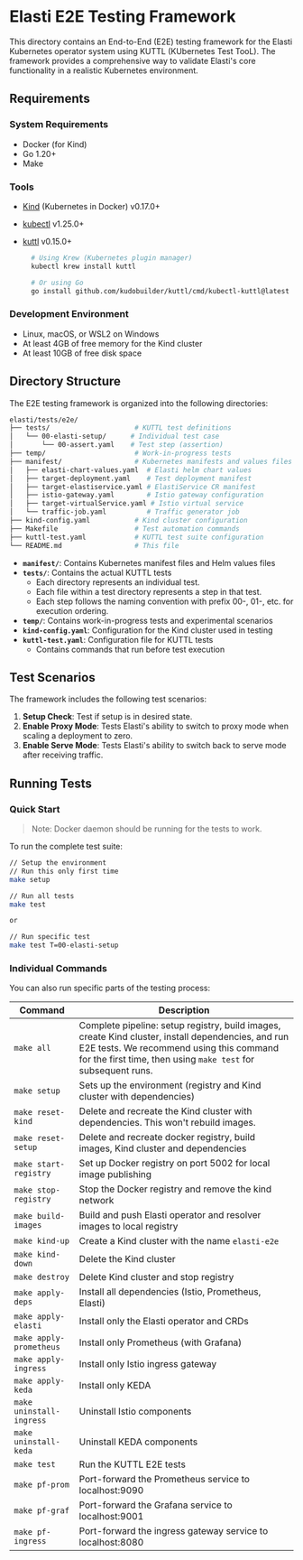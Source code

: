 # Elasti E2E Testing Framework

This directory contains an End-to-End (E2E) testing framework for the Elasti Kubernetes operator system using KUTTL (KUbernetes Test TooL). The framework provides a comprehensive way to validate Elasti's core functionality in a realistic Kubernetes environment.

## Requirements

### System Requirements

- Docker (for Kind)
- Go 1.20+
- Make

### Tools

- [Kind](https://kind.sigs.k8s.io/) (Kubernetes in Docker) v0.17.0+
- [kubectl](https://kubernetes.io/docs/tasks/tools/) v1.25.0+
- [kuttl](https://kuttl.dev/) v0.15.0+

  ```bash
    # Using Krew (Kubernetes plugin manager)
    kubectl krew install kuttl

    # Or using Go
    go install github.com/kudobuilder/kuttl/cmd/kubectl-kuttl@latest
  ```

### Development Environment

- Linux, macOS, or WSL2 on Windows
- At least 4GB of free memory for the Kind cluster
- At least 10GB of free disk space

## Directory Structure

The E2E testing framework is organized into the following directories:

```bash
elasti/tests/e2e/
├── tests/                     # KUTTL test definitions
│   └── 00-elasti-setup/      # Individual test case
│       └── 00-assert.yaml    # Test step (assertion)
├── temp/                      # Work-in-progress tests
├── manifest/                  # Kubernetes manifests and values files
│   ├── elasti-chart-values.yaml  # Elasti helm chart values
│   ├── target-deployment.yaml    # Test deployment manifest
│   ├── target-elastiservice.yaml # ElastiService CR manifest
│   ├── istio-gateway.yaml        # Istio gateway configuration
│   ├── target-virtualService.yaml # Istio virtual service
│   └── traffic-job.yaml          # Traffic generator job
├── kind-config.yaml           # Kind cluster configuration
├── Makefile                   # Test automation commands
├── kuttl-test.yaml            # KUTTL test suite configuration
└── README.md                  # This file
```

- **`manifest/`**: Contains Kubernetes manifest files and Helm values files
- **`tests/`**: Contains the actual KUTTL tests
  - Each directory represents an individual test.
  - Each file within a test directory represents a step in that test.
  - Each step follows the naming convention with prefix 00-, 01-, etc. for execution ordering.
- **`temp/`**: Contains work-in-progress tests and experimental scenarios
- **`kind-config.yaml`**: Configuration for the Kind cluster used in testing
- **`kuttl-test.yaml`**: Configuration file for KUTTL tests
  - Contains commands that run before test execution

## Test Scenarios

The framework includes the following test scenarios:

1. **Setup Check**: Test if setup is in desired state.
2. **Enable Proxy Mode**: Tests Elasti's ability to switch to proxy mode when scaling a deployment to zero.
3. **Enable Serve Mode**: Tests Elasti's ability to switch back to serve mode after receiving traffic.

## Running Tests

### Quick Start

> Note: Docker daemon should be running for the tests to work.

To run the complete test suite:

```bash
// Setup the environment
// Run this only first time
make setup

// Run all tests
make test

or

// Run specific test
make test T=00-elasti-setup
```

### Individual Commands

You can also run specific parts of the testing process:

| Command                  | Description                                                                                                                                                                                                    |
| ------------------------ | -------------------------------------------------------------------------------------------------------------------------------------------------------------------------------------------------------------- |
| `make all`               | Complete pipeline: setup registry, build images, create Kind cluster, install dependencies, and run E2E tests. We recommend using this command for the first time, then using `make test` for subsequent runs. |
| `make setup`             | Sets up the environment (registry and Kind cluster with dependencies)                                                                                                                                          |
| `make reset-kind`        | Delete and recreate the Kind cluster with dependencies. This won't rebuild images.                                                                                                                             |
| `make reset-setup`       | Delete and recreate docker registry, build images, Kind cluster and dependencies                                                                                                                               |
| `make start-registry`    | Set up Docker registry on port 5002 for local image publishing                                                                                                                                                 |
| `make stop-registry`     | Stop the Docker registry and remove the kind network                                                                                                                                                           |
| `make build-images`      | Build and push Elasti operator and resolver images to local registry                                                                                                                                           |
| `make kind-up`           | Create a Kind cluster with the name `elasti-e2e`                                                                                                                                                               |
| `make kind-down`         | Delete the Kind cluster                                                                                                                                                                                        |
| `make destroy`           | Delete Kind cluster and stop registry                                                                                                                                                                          |
| `make apply-deps`        | Install all dependencies (Istio, Prometheus, Elasti)                                                                                                                                                           |
| `make apply-elasti`      | Install only the Elasti operator and CRDs                                                                                                                                                                      |
| `make apply-prometheus`  | Install only Prometheus (with Grafana)                                                                                                                                                                         |
| `make apply-ingress`     | Install only Istio ingress gateway                                                                                                                                                                             |
| `make apply-keda`        | Install only KEDA                                                                                                                                                                                              |
| `make uninstall-ingress` | Uninstall Istio components                                                                                                                                                                                     |
| `make uninstall-keda`    | Uninstall KEDA components                                                                                                                                                                                      |
| `make test`              | Run the KUTTL E2E tests                                                                                                                                                                                        |
| `make pf-prom`           | Port-forward the Prometheus service to localhost:9090                                                                                                                                                          |
| `make pf-graf`           | Port-forward the Grafana service to localhost:9001                                                                                                                                                             |
| `make pf-ingress`        | Port-forward the ingress gateway service to localhost:8080                                                                                                                                                     |
